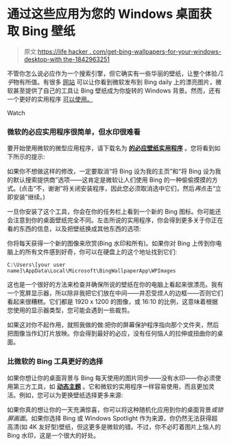 # 通过这些应用为您的 Windows 桌面获取 Bing 壁纸

> 原文:[https://life hacker . com/get-bing-wallpapers-for-your-windows-desktop-with the-1842963251](https://lifehacker.com/get-bing-wallpapers-for-your-windows-desktop-with-these-1842963251)

不管你怎么说必应作为一个搜索引擎，但它确实有一些华丽的壁纸，让整个体验*几乎*物有所值。有很多 [网站](https://bing.gifposter.com/) 可以让你看到微软发布到 Bing daily 上的漂亮图片，微软甚至提供了自己的工具让 Bing 壁纸成为你旋转的 Windows 背景。然而，还有一个更好的实用程序 [可以使用。](#better)

Watch

### 微软的必应实用程序很简单，但水印很难看

要开始使用微软的微型应用程序，请下载名为 [**的必应壁纸实用程序**](https://www.microsoft.com/en-us/bing/bing-wallpaper) 。您将看到如下所示的提示:

如果你不想做这样的修改，一定要取消“将 Bing 设为我的主页”和“将 Bing 设为我的默认搜索提供商”选项——这肯定是微软让人们使用 Bing 的一种偷偷摸摸的方式。(点击“不，谢谢”将关闭安装程序，因此您必须取消选中它们，然后*再*点击“立即安装”继续。)

一旦你安装了这个工具，你会在你的任务栏上看到一个新的 Bing 图标。你可能还会注意到你的桌面壁纸完全不同。左击所说的实用程序，你会得到更多关于你正在看的东西的信息，以及把壁纸换成其他东西的选项:

你将每天获得一个新的图像来欣赏(Bing 水印和所有)。如果你对 Bing 上传到你电脑上的所有文件感到好奇，你可以在硬盘上的这个地址找到它们:

`C:\Users\[your user name]\AppData\Local\Microsoft\BingWallpaperApp\WPImages`

这也是一个很好的方法来检查并确保所说的壁纸在你的电脑上看起来很漂亮。我有一个宽屏显示器，所以除非我把它们放在中间——并忍受烦人的边框——否则它们看起来很糟糕。它们都是 1920 x 1200 的图像，或 16:10 的比例，这意味着根据您使用的显示器类型，您可能会遇到一些裁剪。

如果这对你不起作用，就照我做的做:把你的屏幕保护程序指向那个文件夹，然后把图像当作幻灯片放映。你会得到最好的必应，没有任何恼人的拉伸或扭曲你的桌面。

### 比微软的 Bing 工具更好的选择

如果你想让你的桌面背景与 Bing 每天使用的图片同步——没有水印——你必须使用第三方工具，如 [**动态主题**](https://www.microsoft.com/en-us/p/dynamic-theme/9nblggh1zbkw) 。它和微软的实用程序一样容易使用，而且更加灵活。例如，您可以为更换壁纸选择更多来源:

如果你真的想让你的一天充满惊喜，你可以将这种随机化应用到你的桌面背景*或锁屏画面*。如果你选择 Bing 或 Windows Spotlight 作为来源，你仍然无法获得超高清(如 4K 友好型)壁纸，但这更多是微软的错。不过，你不必盯着图片上恼人的 Bing 水印，这是一个很大的好处。